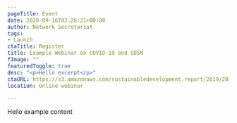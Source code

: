 ```yaml
---
pageTitle: Event
date: 2020-09-16T02:26:21+00:00
author: Network Secretariat
tags:
- Launch
ctaTitle: Register
title: Example Webinar on COVID-19 and SDSN
fImage: ""
featuredToggle: true
desc: "<p>Hello excerpt</p>"
ctaURL: https://s3.amazonaws.com/sustainabledevelopment.report/2019/2019_lac_sdg_index.pdf
location: Online webinar

---
```

Hello example content
